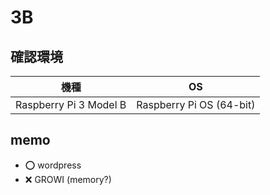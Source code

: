 # 3B

## 確認環境
|機種|OS|
|---|---|
|Raspberry Pi 3 Model B|Raspberry Pi OS (64-bit)|

## memo
- ⭕️ wordpress
- ❌ GROWI (memory?)
